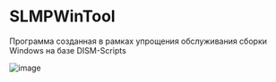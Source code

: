 # SLMPWinTool
Программа созданная в рамках упрощения обслуживания сборки Windows на базе DISM-Scripts

![image](https://user-images.githubusercontent.com/21084600/189706167-99fff182-9a3d-445e-b001-b484074c2888.png)
